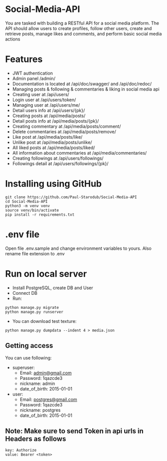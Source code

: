 # Social-Media-API

You are tasked with building a RESTful API for a social media platform. The API should allow users to create profiles, follow other users, create and retrieve posts, manage likes and comments, and perform basic social media actions

# Features
- JWT authentication
- Admin panel /admin/
- Documentation is located at /api/doc/swagger/ and /api/doc/redoc/
- Managing posts & following & commentaries & liking in social media api
- Creating user at /api/users/
- Login user at /api/users/token/
- Managing user at /api/users/me/
- Detail users info at /api/users/{pk}/
- Creating posts at /api/media/posts/
- Detail posts info at /api/media/posts/{pk}/
- Creating commentary at /api/media/posts/comment/
- Delete commentaries at /api/media/posts/remove/
- Like post at /api/media/posts/like/
- Unlike post at /api/media/posts/unlike/
- All liked posts at /api/media/posts/liked/
- All information about commentaries at /api/media/commentaries/
- Creating followings at /api/users/followings/
- Followings detail at /api/users/followings/{pk}/

[//]: # (- Celery task to overdue borrowing by Redis broker)

# Installing using GitHub
```
git clone https://github.com/Paul-Starodub/Social-Media-API
cd Social-Media-API
python3 -m venv venv
source venv/bin/activate
pip install -r requirements.txt
```
# .env file
Open file .env.sample and change environment variables to yours. Also rename file extension to .env

# Run on local server
- Install PostgreSQL, create DB and User
- Connect DB
- Run:
```
python manage.py migrate
python manage.py runserver
```
- You can download test texture:
```
python manage.py dumpdata --indent 4 > media.json
```

## Getting access
You can use following:
- superuser:
  - Email: admin@gmail.com
  - Password: 1qazcde3
  - nickname: admin
  - date_of_birth: 2015-01-01
- user:
  - Email: postgres@gmail.com
  - Password: 1qazcde3
  - nickname: postgres
  - date_of_birth: 2015-01-01
## Note: Make sure to send Token in api urls in Headers as follows
```
key: Authorize
value: Bearer <token>
```